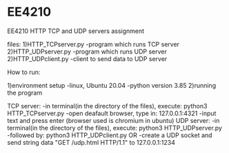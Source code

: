 # EE4210
EE4210 HTTP TCP and UDP servers assignment

files:
1)HTTP_TCPserver.py
    -program which runs TCP server
2)HTTP_UDPserver.py 
    -program which runs UDP server
2)HTTP_UDPclient.py
    -client to send data to UDP server 

How to run:

1)environment setup
    -linux, Ubuntu 20.04
    -python  version 3.85
2)running the program

TCP server:
    -in terminal(in the directory of the files), execute: python3 HTTP_TCPserver.py
    -open deafault browser, type in: 127.0.0.1:4321
    -input text and press enter 
    (browser used is chromium in ubuntu)
UDP server:
    -in terminal(in the directory of the files), execute: python3 HTTP_UDPserver.py
    -followed by: python3 HTTP_UDPclient.py
        OR
    -create a UDP socket and send string data "GET /udp.html HTTP/1.1" to 127.0.0.1:1234
